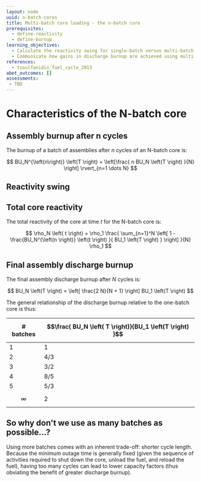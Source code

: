 ```yaml
---
layout: node
uuid: n-batch-cores
title: Multi-batch core loading - the n-batch core
prerequisites:
  - define-reactivity
  - define-burnup
learning_objectives:
  - Calculate the reactivity swing for single-batch versus multi-batch cores
  - Communicate how gains in discharge burnup are achieved using multi-batch cores
references:
  - tsoulfanidis_fuel_cycle_2013
abet_outcomes: []
assessments: 
 - TBD
---
```



# Characteristics of the N-batch core

## Assembly burnup after n cycles

The burnup of a batch of assemblies after *n* cycles of an N-batch core is:

$$
BU_N^{\left(n\right)} \left(T \right) = \left[\frac{ n BU_N \left(T \right) }{N} \right] \rvert_{n=1 \dots N}
$$

## Reactivity swing



## Total core reactivity

The total reactivity of the core at time *t* for the N-batch core is:

$$
  \rho_N \left( t \right) = \rho_1 \frac{ \sum_{n=1}^N \left[ 1 - \frac{BU_N^{\left(n \right)} \left(t \right) }{ BU_1 \left(T \right) } \right] }{N} \rho_1
$$

## Final assembly discharge burnup

The final assembly discharge burnup after *N* cycles is:

$$ 
BU_N \left(T \right) = \left[ \frac{2 N}{N + 1} \right] BU_1 \left(T \right) 
$$

The general relationship of the discharge burnup relative to the one-batch core is thus:


| # batches     | $$\frac{ BU_N \left( T \right)}{BU_1 \left(T \right) }$$ |
----------------|:---------------------------------------------------------|
1               | 1   |
2               | 4/3 |
3               | 3/2 |
4               | 8/5 |
5               | 5/3 |
$$\infty$$      | 2   |



## So why don't we use as many batches as possible...?

Using more batches comes with an inherent trade-off: shorter cycle length. Because the minimum outage time is generally fixed (given the sequence of activities required to shut down the core, unload the fuel, and reload the fuel), having too many cycles can lead to lower capacity factors (thus obviating the benefit of greater discharge burnup).
